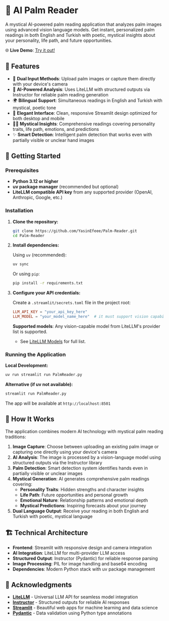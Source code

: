# 🔮 AI Palm Reader

A mystical AI-powered palm reading application that analyzes palm images using advanced vision language models. Get instant, personalized palm readings in both English and Turkish with poetic, mystical insights about your personality, life path, and future opportunities.

🌐 **Live Demo**: [Try it out!](https://palm-reader-ai.streamlit.app/)

## 🌟 Features

- 📸 **Dual Input Methods**: Upload palm images or capture them directly with your device's camera
- 🤖 **AI-Powered Analysis**: Uses LiteLLM with structured outputs via Instructor for reliable palm reading generation
- 🌍 **Bilingual Support**: Simultaneous readings in English and Turkish with mystical, poetic tone
- 🎨 **Elegant Interface**: Clean, responsive Streamlit design optimized for both desktop and mobile
- 🧙‍♂️ **Mystical Insights**: Comprehensive readings covering personality traits, life path, emotions, and predictions
- ✨ **Smart Detection**: Intelligent palm detection that works even with partially visible or unclear hand images

## 🚀 Getting Started

### Prerequisites

- **Python 3.12 or higher**
- **uv package manager** (recommended but optional)
- **LiteLLM compatible API key** from any supported provider (OpenAI, Anthropic, Google, etc.)

### Installation

1. **Clone the repository:**
   ```bash
   git clone https://github.com/YasinEfeee/Palm-Reader.git
   cd Palm-Reader
   ```

2. **Install dependencies:**

   Using `uv` (recommended):
   ```bash
   uv sync
   ```

   Or using `pip`:
   ```bash
   pip install -r requirements.txt
   ```

3. **Configure your API credentials:**

   Create a `.streamlit/secrets.toml` file in the project root:
   ```toml
   LLM_API_KEY = "your_api_key_here"
   LLM_MODEL = "your_model_name_here"  # it must support vision capabilities
   ```

   **Supported models**: Any vision-capable model from LiteLLM's provider list is supported.
   - See [LiteLLM Models](https://models.litellm.ai) for full list.

### Running the Application

**Local Development:**
```bash
uv run streamlit run PalmReader.py
```

**Alternative (if uv not available):**
```bash
streamlit run PalmReader.py
```

The app will be available at `http://localhost:8501`

## 🤖 How It Works

The application combines modern AI technology with mystical palm reading traditions:

1. **Image Capture**: Choose between uploading an existing palm image or capturing one directly using your device's camera
2. **AI Analysis**: The image is processed by a vision-language model using structured outputs via the Instructor library
3. **Palm Detection**: Smart detection system identifies hands even in partially visible or unclear images
4. **Mystical Generation**: AI generates comprehensive palm readings covering:
   - **Personality Traits**: Hidden strengths and character insights
   - **Life Path**: Future opportunities and personal growth
   - **Emotional Nature**: Relationship patterns and emotional depth
   - **Mystical Predictions**: Inspiring forecasts about your journey
5. **Dual Language Output**: Receive your reading in both English and Turkish with poetic, mystical language

## 🏗️ Technical Architecture

- **Frontend**: Streamlit with responsive design and camera integration
- **AI Integration**: LiteLLM for multi-provider LLM access
- **Structured Output**: Instructor (Pydantic) for reliable response parsing
- **Image Processing**: PIL for image handling and base64 encoding
- **Dependencies**: Modern Python stack with uv package management

## 🙏 Acknowledgments

- **[LiteLLM](https://github.com/BerriAI/litellm)** - Universal LLM API for seamless model integration
- **[Instructor](https://github.com/jxnl/instructor)** - Structured outputs for reliable AI responses  
- **[Streamlit](https://streamlit.io/)** - Beautiful web apps for machine learning and data science
- **[Pydantic](https://pydantic.dev/)** - Data validation using Python type annotations
